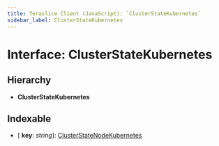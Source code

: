 ```yaml
---
title: Teraslice Client (JavaScript): `ClusterStateKubernetes`
sidebar_label: ClusterStateKubernetes
---
```


# Interface: ClusterStateKubernetes

## Hierarchy

* **ClusterStateKubernetes**

## Indexable

* \[ **key**: *string*\]: [ClusterStateNodeKubernetes](clusterstatenodekubernetes.md)
